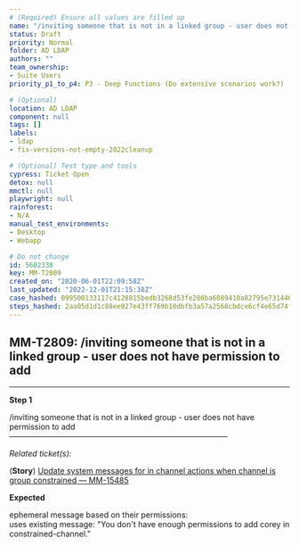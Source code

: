 ```yaml
---
# (Required) Ensure all values are filled up
name: "/inviting someone that is not in a linked group - user does not have permission to add"
status: Draft
priority: Normal
folder: AD LDAP
authors: ""
team_ownership: 
- Suite Users
priority_p1_to_p4: P3 - Deep Functions (Do extensive scenarios work?)

# (Optional)
location: AD LDAP
component: null
tags: []
labels: 
- ldap
- fix-versions-not-empty-2022cleanup

# (Optional) Test type and tools
cypress: Ticket Open
detox: null
mmctl: null
playwright: null
rainforest: 
- N/A
manual_test_environments: 
- Desktop
- Webapp

# Do not change
id: 5602338
key: MM-T2809
created_on: "2020-06-01T22:09:58Z"
last_updated: "2022-12-01T21:15:38Z"
case_hashed: 099500133117c4128815bedb3268d53fe286ba6089410a82795e731446385dda6a9e0491278db05921c653447360406f
steps_hashed: 2aa05d1d1c08ee027e43ff769b10dbfb3a57a2568cbdce6cf4e65d74f23c7eb10d2687b1569f24e1e9160e4457d22eb8
---
```


<!-- (Auto-generated) Based on frontmatter's "key" and "name" -->

## MM-T2809: /inviting someone that is not in a linked group - user does not have permission to add

---

**Step 1**

/inviting someone that is not in a linked group - user does not have permission to add\
————————————————————————————

_Related ticket(s):_

(**Story**) [Update system messages for in channel actions when channel is group constrained — MM-15485](https://mattermost.atlassian.net/browse/MM-15485)

**Expected**

ephemeral message based on their permissions:\
uses existing message: "You don't have enough permissions to add corey in constrained-channel."

